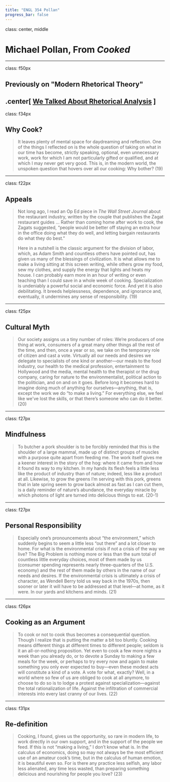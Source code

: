 ```yaml
---
title: "ENGL 354 Pollan"
progress_bar: false
---
```

class: center, middle

# Michael Pollan, From *Cooked*
---
class: f50px
## Previously on "Modern Rhetorical Theory"

.center[
[We Talked About Rhetorical Analysis](./08.burke.html#4)
]
---
class: f34px
## Why Cook?

>  It leaves plenty of mental space for daydreaming and reflection. One of the things I reflected on is the whole question of taking on what in our time has become, strictly speaking, optional, even unnecessary work, work for which I am not particularly gifted or qualified, and at which I may never get very good. This is, in the modern world, the unspoken question that hovers over all our cooking: Why bother? (19)

---
class: f22px
## Appeals

>  Not long ago, I read an Op Ed piece in *The Wall Street Journal* about the restaurant industry, written by the couple that publishes the Zagat restaurant guides … Rather than coming home after work to cook, the Zagats suggested, “people would be better off staying an extra hour in the office doing what they do well, and letting bargain restaurants do what they do best.”
>
> Here in a nutshell is the classic argument for the division of labor, which, as Adam Smith and countless others have pointed out, has given us many of the blessings of civilization. It is what allows me to make a living sitting at this screen writing, while others grow my food, sew my clothes, and supply the energy that lights and heats my house. I can probably earn more in an hour of writing or even teaching than I could save in a whole week of cooking. Specialization is undeniably a powerful social and economic force. And yet it is also debilitating. It breeds helplessness, dependence, and ignorance and, eventually, it undermines any sense of responsibility. (19)

---
class: f25px
## Cultural Myth

> Our society assigns us a tiny number of roles: We’re producers of one thing at work, consumers of a great many other things all the rest of the time, and then, once a year or so, we take on the temporary role of citizen and cast a vote. Virtually all our needs and desires we delegate to specialists of one kind or another—our meals to the food industry, our health to the medical profession, entertainment to Hollywood and the media, mental health to the therapist or the drug company, caring for nature to the environmentalist, political action to the politician, and on and on it goes. Before long it becomes hard to imagine doing much of anything for ourselves—anything, that is, except the work we do “to make a living.” For everything else, we feel like we've lost the skills, or that there’s someone who can do it better. (20)

---
class: f27px
## Mindfulness

> To butcher a pork shoulder is to be forcibly reminded that this is the shoulder of a large mammal, made up of distinct groups of muscles with a purpose quite apart from feeding me. The work itself gives me a keener interest in the story of the hog: where it came from and how it found its way to my kitchen. In my hands its flesh feels a little less like the product of industry than of nature; indeed, less like a product at all. Likewise, to grow the greens I’m serving with this pork, greens that in late spring seem to grow back almost as fast as I can cut them, is a daily reminder of nature’s abundance, the everyday miracle by which photons of light are turned into delicious things to eat. (20-1)

---
class: f27px
## Personal Responsibility

> Especially one’s pronouncements about “the environment,” which suddenly begins to seem a little less “out there” and a lot closer to home. For what is the environmental crisis if not a crisis of the way we live? The Big Problem is nothing more or less than the sum total of countless little everyday choices, most of them made by us (consumer spending represents nearly three-quarters of the U.S. economy) and the rest of them made by others in the name of our needs and desires. If the environmental crisis is ultimately a crisis of character, as Wendell Berry told us way back in the 1970s, then sooner or later it will have to be addressed at that level—at home, as it were. In our yards and kitchens and minds. (21)

---
class: f26px
## Cooking as an Argument

> To cook or not to cook thus becomes a consequential question. Though I realize that is putting the matter a bit too bluntly. Cooking means different things at different times to different people; seldom is it an all-or-nothing proposition. Yet even to cook a few more nights a week than you already do, or to devote a Sunday to making a few meals for the week, or perhaps to try every now and again to make something you only ever expected to buy—even these modest acts will constitute a kind of a vote. A vote for what, exactly? Well, in a world where so few of us are obliged to cook at all anymore, to choose to do so is to lodge a protest against specialization—against the total rationalization of life. Against the infiltration of commercial interests into every last cranny of our lives. (22)

---
class: f31px
## Re-definition

> Cooking, I found, gives us the opportunity, so rare in modern life, to work directly in our own support, and in the support of the people we feed. If this is not “making a living,” I don’t know what is. In the calculus of economics, doing so may not always be the most efficient use of an amateur cook’s time, but in the calculus of human emotion, it is beautiful even so. For is there any practice less selfish, any labor less alienated, any time less wasted, than preparing something delicious and nourishing for people you love? (23)
